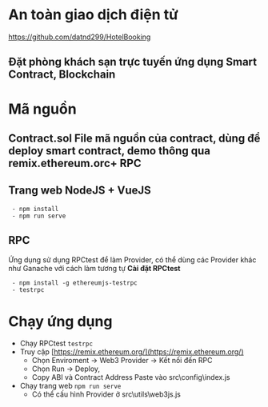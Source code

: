 
# An toàn giao dịch điện tử
https://github.com/datnd299/HotelBooking
## Đặt phòng khách sạn trực tuyến ứng dụng Smart Contract, Blockchain




# Mã nguồn

## Contract.sol File mã nguồn của contract, dùng để deploy smart contract, demo thông qua remix.ethereum.orc+ RPC
## Trang web NodeJS + VueJS

     - npm install 
     - npm run serve

## RPC
Ứng dụng sử dụng RPCtest để làm Provider, có thể dùng các Provider khác như Ganache với cách làm tương tự
**Cài đặt RPCtest**

     - npm install -g ethereumjs-testrpc 
     - testrpc

# Chạy ứng dụng
 - Chạy RPCtest `testrpc` 
 - Truy cập [https://remix.ethereum.org/](https://remix.ethereum.org/) 
   - Chọn Enviroment -> Web3 Provider -> Kết nối đến RPC 
   - Chọn Run -> Deploy,
   - Copy ABI và Contract Address Paste vào src\config\index.js 
- Chạy trang web `npm run serve`
	- Có thể cấu hình Provider ở src\utils\web3js.js
